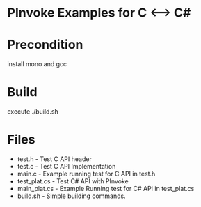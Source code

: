 # PInvoke Examples for C <--> C#

# Precondition
install mono and gcc

# Build
execute ./build.sh

# Files

* test.h - Test C API header
* test.c - Test C API Implementation
* main.c - Example running test for C API in test.h
* test_plat.cs - Test C# API with PInvoke
* main_plat.cs - Example Running test for C# API in test_plat.cs
* build.sh - Simple building commands.
